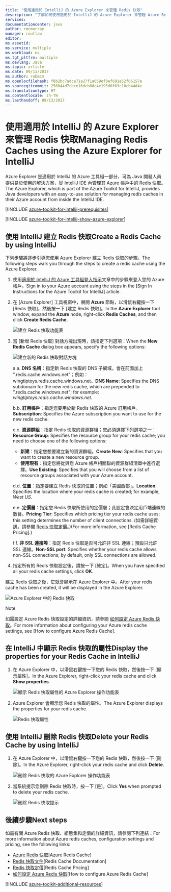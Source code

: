 ```yaml
---
title: "使用適用於 IntelliJ 的 Azure Explorer 來管理 Redis 快取"
description: "了解如何使用適用於 IntelliJ 的 Azure Explorer 來管理 Azure Redis 快取。"
services: 
documentationcenter: java
author: rmcmurray
manager: routlaw
editor: 
ms.assetid: 
ms.service: multiple
ms.workload: na
ms.tgt_pltfrm: multiple
ms.devlang: Java
ms.topic: article
ms.date: 09/11/2017
ms.author: robmcm
ms.openlocfilehash: f8b2bc7adce71a27f1a059ef8ef691e52f66157e
ms.sourcegitcommit: 256044d7cbce16dcb8dc4e195d0f63c10cb44d4e
ms.translationtype: HT
ms.contentlocale: zh-TW
ms.lasthandoff: 09/13/2017
---
```

# <a name="managing-redis-caches-using-the-azure-explorer-for-intellij"></a><span data-ttu-id="d1084-103">使用適用於 IntelliJ 的 Azure Explorer 來管理 Redis 快取</span><span class="sxs-lookup"><span data-stu-id="d1084-103">Managing Redis Caches using the Azure Explorer for IntelliJ</span></span>

<span data-ttu-id="d1084-104">Azure Explorer 是適用於 IntelliJ 的 Azure 工具組一部分，可為 Java 開發人員提供易於使用的解決方案，從 IntelliJ IDE 內管理其 Azure 帳戶中的 Redis 快取。</span><span class="sxs-lookup"><span data-stu-id="d1084-104">The Azure Explorer, which is part of the Azure Toolkit for IntelliJ, provides Java developers with an easy-to-use solution for managing redis caches in their Azure account from inside the IntelliJ IDE.</span></span>

[!INCLUDE [azure-toolkit-for-intellij-prerequisites](../includes/azure-toolkit-for-intellij-prerequisites.md)]

[!INCLUDE [azure-toolkit-for-intellij-show-azure-explorer](../includes/azure-toolkit-for-intellij-show-azure-explorer.md)]

## <a name="create-a-redis-cache-by-using-intellij"></a><span data-ttu-id="d1084-105">使用 IntelliJ 建立 Redis 快取</span><span class="sxs-lookup"><span data-stu-id="d1084-105">Create a Redis Cache by using IntelliJ</span></span>

<span data-ttu-id="d1084-106">下列步驟將逐步引導您使用 Azure Explorer 建立 Redis 快取的步驟。</span><span class="sxs-lookup"><span data-stu-id="d1084-106">The following steps walk you through the steps to create a redis cache using the Azure Explorer.</span></span>

1. <span data-ttu-id="d1084-107">使用[適用於 IntelliJ 的 Azure 工具組登入指示]文章中的步驟來登入您的 Azure 帳戶。</span><span class="sxs-lookup"><span data-stu-id="d1084-107">Sign in to your Azure account using the steps in the [Sign In Instructions for the Azure Toolkit for IntelliJ] article.</span></span>

1. <span data-ttu-id="d1084-108">在 [Azure Explorer] 工具視窗中，展開 **Azure** 節點，以滑鼠右鍵按一下 [Redis 快取]，然後按一下 [建立 Redis 快取]。</span><span class="sxs-lookup"><span data-stu-id="d1084-108">In the **Azure Explorer** tool window, expand the **Azure** node, right-click **Redis Caches**, and then click **Create Redis Cache**.</span></span>

   ![建立 Redis 快取功能表][CR01]

1. <span data-ttu-id="d1084-110">當 [新增 Redis 快取] 對話方塊出現時，請指定下列選項：</span><span class="sxs-lookup"><span data-stu-id="d1084-110">When the **New Redis Cache** dialog box appears, specify the following options:</span></span>

   ![建立新的 Redis 快取對話方塊][CR02]

   <span data-ttu-id="d1084-112">a.</span><span class="sxs-lookup"><span data-stu-id="d1084-112">a.</span></span> <span data-ttu-id="d1084-113">**DNS 名稱**：指定新 Redis 快取的 DNS 子網域，會在前面加上 ".redis.cache.windows.net"；例如：wingtiptoys.redis.cache.windows.net。</span><span class="sxs-lookup"><span data-stu-id="d1084-113">**DNS Name**: Specifies the DNS subdomain for the new redis cache, which are prepended to ".redis.cache.windows.net"; for example: *wingtiptoys.redis.cache.windows.net*.</span></span>

   <span data-ttu-id="d1084-114">b.</span><span class="sxs-lookup"><span data-stu-id="d1084-114">b.</span></span> <span data-ttu-id="d1084-115">**訂用帳戶**：指定您要用於新 Redis 快取的 Azure 訂用帳戶。</span><span class="sxs-lookup"><span data-stu-id="d1084-115">**Subscription**: Specifies the Azure subscription you want to use for the new redis cache.</span></span>

   <span data-ttu-id="d1084-116">c.</span><span class="sxs-lookup"><span data-stu-id="d1084-116">c.</span></span> <span data-ttu-id="d1084-117">**資源群組**︰指定 Redis 快取的資源群組；您必須選擇下列選項之一︰</span><span class="sxs-lookup"><span data-stu-id="d1084-117">**Resource Group**: Specifies the resource group for your redis cache; you need to choose one of the following options:</span></span> 
      * <span data-ttu-id="d1084-118">**新建**：指定您想要建立新的資源群組。</span><span class="sxs-lookup"><span data-stu-id="d1084-118">**Create New**: Specifies that you want to create a new resource group.</span></span> 
      * <span data-ttu-id="d1084-119">**使用現有**︰指定您將從與您 Azure 帳戶相關聯的資源群組清單中進行選擇。</span><span class="sxs-lookup"><span data-stu-id="d1084-119">**Use Existing**: Specifies that you will choose from a list of resource groups associated with your Azure account.</span></span> 

   <span data-ttu-id="d1084-120">d.</span><span class="sxs-lookup"><span data-stu-id="d1084-120">d.</span></span> <span data-ttu-id="d1084-121">**位置**︰指定要建立 Redis 快取的位置；例如「美國西部」。</span><span class="sxs-lookup"><span data-stu-id="d1084-121">**Location**: Specifies the location where your redis cache is created; for example, *West US*.</span></span>

   <span data-ttu-id="d1084-122">e.</span><span class="sxs-lookup"><span data-stu-id="d1084-122">e.</span></span> <span data-ttu-id="d1084-123">**定價層**：指定您 Redis 快取所使用的定價層；此設定會決定用戶端連線的數目。</span><span class="sxs-lookup"><span data-stu-id="d1084-123">**Pricing Tier**: Specifies which pricing tier your redis cache uses; this setting determines the number of client connections.</span></span> <span data-ttu-id="d1084-124">(如需詳細資訊，請參閱 [Redis 快取定價]。)</span><span class="sxs-lookup"><span data-stu-id="d1084-124">(For more information, see [Redis Cache Pricing].)</span></span>

   <span data-ttu-id="d1084-125">f.</span><span class="sxs-lookup"><span data-stu-id="d1084-125">f.</span></span> <span data-ttu-id="d1084-126">**非 SSL 連接埠**：指定 Redis 快取是否可允許非 SSL 連線；預設只允許 SSL 連線。</span><span class="sxs-lookup"><span data-stu-id="d1084-126">**Non-SSL port**: Specifies whether your redis cache allows non-SSL connections; by default, only SSL connections are allowed.</span></span>

1. <span data-ttu-id="d1084-127">指定所有的 Redis 快取設定後，請按一下 [確定]。</span><span class="sxs-lookup"><span data-stu-id="d1084-127">When you have specified all your redis cache settings, click **OK**.</span></span>

<span data-ttu-id="d1084-128">建立 Redis 快取之後，它就會顯示在 Azure Explorer 中。</span><span class="sxs-lookup"><span data-stu-id="d1084-128">After your redis cache has been created, it will be displayed in the Azure Explorer.</span></span>

   ![Azure Explorer 中的 Redis 快取][CR03]

> [!NOTE]
>
> <span data-ttu-id="d1084-130">如需設定 Azure Redis 快取設定的詳細資訊，請參閱 [如何設定 Azure Redis 快取]。</span><span class="sxs-lookup"><span data-stu-id="d1084-130">For more information about configuring your Azure redis cache settings, see [How to configure Azure Redis Cache].</span></span>
>

## <a name="display-the-properties-for-your-redis-cache-in-intellij"></a><span data-ttu-id="d1084-131">在 IntelliJ 中顯示 Redis 快取的屬性</span><span class="sxs-lookup"><span data-stu-id="d1084-131">Display the properties for your Redis Cache in IntelliJ</span></span>

1. <span data-ttu-id="d1084-132">在 Azure Explorer 中，以滑鼠右鍵按一下您的 Redis 快取，然後按一下 [顯示屬性]。</span><span class="sxs-lookup"><span data-stu-id="d1084-132">In the Azure Explorer, right-click your redis cache and click **Show properties**.</span></span>

   ![顯示 Redis 快取屬性的 Azure Explorer 操作功能表][SP01]

1. <span data-ttu-id="d1084-134">Azure Explorer 會顯示您 Redis 快取的屬性。</span><span class="sxs-lookup"><span data-stu-id="d1084-134">The Azure Explorer displays the properties for your redis cache.</span></span>

   ![Redis 快取屬性][SP02]

## <a name="delete-your-redis-cache-by-using-intellij"></a><span data-ttu-id="d1084-136">使用 IntelliJ 刪除 Redis 快取</span><span class="sxs-lookup"><span data-stu-id="d1084-136">Delete your Redis Cache by using IntelliJ</span></span>

1. <span data-ttu-id="d1084-137">在 Azure Explorer 中，以滑鼠右鍵按一下您的 Redis 快取，然後按一下 [刪除]。</span><span class="sxs-lookup"><span data-stu-id="d1084-137">In the Azure Explorer, right-click your redis cache and click **Delete**.</span></span>

   ![刪除 Redis 快取的 Azure Explorer 操作功能表][DE01]

1. <span data-ttu-id="d1084-139">當系統提示您刪除 Redis 快取時，按一下 [是]。</span><span class="sxs-lookup"><span data-stu-id="d1084-139">Click **Yes** when prompted to delete your redis cache.</span></span>

   ![刪除 Redis 快取提示][DE02]

## <a name="next-steps"></a><span data-ttu-id="d1084-141">後續步驟</span><span class="sxs-lookup"><span data-stu-id="d1084-141">Next steps</span></span>

<span data-ttu-id="d1084-142">如需有關 Azure Redis 快取、組態集和定價的詳細資訊，請參閱下列連結：</span><span class="sxs-lookup"><span data-stu-id="d1084-142">For more information about Azure redis caches, configuration settings and pricing, see the following links:</span></span>

* <span data-ttu-id="d1084-143">[Azure Redis 快取]</span><span class="sxs-lookup"><span data-stu-id="d1084-143">[Azure Redis Cache]</span></span>
* <span data-ttu-id="d1084-144">[Redis 快取文件]</span><span class="sxs-lookup"><span data-stu-id="d1084-144">[Redis Cache Documentation]</span></span>
* <span data-ttu-id="d1084-145">[Redis 快取定價]</span><span class="sxs-lookup"><span data-stu-id="d1084-145">[Redis Cache Pricing]</span></span>
* <span data-ttu-id="d1084-146">[如何設定 Azure Redis 快取]</span><span class="sxs-lookup"><span data-stu-id="d1084-146">[How to configure Azure Redis Cache]</span></span>

[!INCLUDE [azure-toolkit-additional-resources](../includes/azure-toolkit-additional-resources.md)]

<!-- URL List -->

[Redis 快取定價]: https://azure.microsoft.com/pricing/details/cache/
[Azure Redis 快取]: https://azure.microsoft.com/services/cache/
[Redis 快取文件]: /azure/redis-cache
[如何設定 Azure Redis 快取]: /azure/redis-cache/cache-configure
[適用於 IntelliJ 的 Azure 工具組登入指示]: ./azure-toolkit-for-intellij-sign-in-instructions.md

<!-- IMG List -->

[CR01]: media/azure-toolkit-for-intellij-managing-redis-caches-using-azure-explorer/CR01.png
[CR02]: media/azure-toolkit-for-intellij-managing-redis-caches-using-azure-explorer/CR02.png
[CR03]: media/azure-toolkit-for-intellij-managing-redis-caches-using-azure-explorer/CR03.png

[SP01]: media/azure-toolkit-for-intellij-managing-redis-caches-using-azure-explorer/SP01.png
[SP02]: media/azure-toolkit-for-intellij-managing-redis-caches-using-azure-explorer/SP02.png

[DE01]: media/azure-toolkit-for-intellij-managing-redis-caches-using-azure-explorer/DE01.png
[DE02]: media/azure-toolkit-for-intellij-managing-redis-caches-using-azure-explorer/DE02.png
